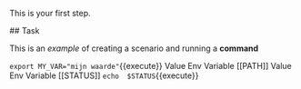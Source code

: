 This is your first step.

## Task

This is an _example_ of creating a scenario and running a **command**

`export MY_VAR="mijn waarde"`{{execute}}
Value Env Variable
[[PATH]]
Value Env Variable
[[STATUS]]
`echo  $STATUS`{{execute}}
